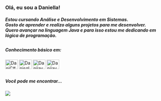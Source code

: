 <h3>Olá, eu sou a Daniella!</h3>
<h5>Estou cursando Análise e Desenvolvimento em Sistemas.<br>
Gosto de aprender e realizo alguns projetos para me desenvolver. <br>
Quero avançar na linguagem Java e para isso estou me dedicando em lógica de programação.<br></h5>

##
<div style="display: inline_block">
<h5>Conhecimento básico em:</h5>
<img align="center" alt="DaniC#" height="30" width="40" src="https://cdn.jsdelivr.net/gh/devicons/devicon/icons/csharp/csharp-original.svg">
<img align="center" alt="Danisql" height="30" width="40" src="https://cdn.jsdelivr.net/gh/devicons/devicon/icons/mysql/mysql-original-wordmark.svg">          
<img align="center" alt="Danijava" height="30" width="40" src="https://cdn.jsdelivr.net/gh/devicons/devicon/icons/java/java-original-wordmark.svg">          
<img align="center" alt="Danijava" height="30" width="40" src="https://cdn.jsdelivr.net/gh/devicons/devicon/icons/html5/html5-original.svg"> 
</div>
 
 ##
 
<div style="display: inline_block">
<h5> Você pode me encontrar...</h5>
<a href= "https://www.linkedin.com/in/adaniellasantana/" target="_blank"><img src="https://img.shields.io/badge/LinkedIn-0077B5?style=for-the-badge&logo=linkedin&logoColor=white" target="_blank"></a>

 
 
   
   
<!--
**adanisantana/adanisantana** is a ✨ _special_ ✨ repository because its `README.md` (this file) appears on your GitHub profile.

Here are some ideas to get you started:

- 🔭 I’m currently working on ...
- 🌱 I’m currently learning ...
- 👯 I’m looking to collaborate on ...
- 🤔 I’m looking for help with ...
- 💬 Ask me about ...
- 📫 How to reach me: ...
- 😄 Pronouns: ...
- ⚡ Fun fact: ...
-->
